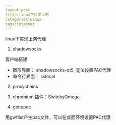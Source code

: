```yaml
---
layout:post
title:linux下科学上网
categories:Linux
tags:internet
---
```


linux下实现上网代理

1. shadowsocks

客户端搭建

- 图形界面： shadowsocks-qt5, 无法设置PAC代理
- 命令行界面： sslocal

2. proxychains

3. chromium 插件：SwitchyOmega

4. genepac

用gwflist产生pac文件，可以在桌面环境设置PAC代理
